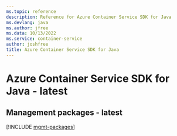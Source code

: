 ```yaml
---
ms.topic: reference
description: Reference for Azure Container Service SDK for Java
ms.devlang: java
ms.author: jfree
ms.data: 10/13/2022
ms.service: container-service
author: joshfree
title: Azure Container Service SDK for Java
---
```

# Azure Container Service SDK for Java - latest

## Management packages - latest
[!INCLUDE [mgmt-packages](container-service-mgmt-index.md)]